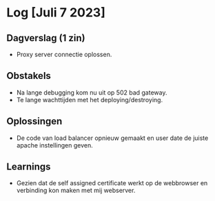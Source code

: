# Log [Juli 7 2023]


## Dagverslag (1 zin)
- Proxy server connectie oplossen.

## Obstakels
- Na lange debugging kom nu uit op 502 bad gateway.
- Te lange wachttijden met het deploying/destroying.

## Oplossingen
- De code van load balancer opnieuw gemaakt en user date de juiste apache instellingen geven.

## Learnings
- Gezien dat de self assigned certificate werkt op de webbrowser en verbinding kon maken met mij webserver.
